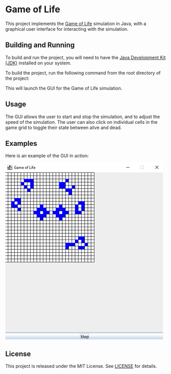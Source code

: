 # Game of Life

This project implements the [Game of Life](https://en.wikipedia.org/wiki/Conway%27s_Game_of_Life) simulation in Java, with a graphical user interface for interacting with the simulation.

## Building and Running

To build and run the project, you will need to have the [Java Development Kit (JDK)](https://openjdk.java.net/) installed on your system.

To build the project, run the following command from the root directory of the project:

This will launch the GUI for the Game of Life simulation.

## Usage

The GUI allows the user to start and stop the simulation, and to adjust the speed of the simulation. The user can also click on individual cells in the game grid to toggle their state between alive and dead.

## Examples

Here is an example of the GUI in action:

![Screenshot of Game of Life GUI](screenshot.png)

## License

This project is released under the MIT License. See [LICENSE](LICENSE) for details.

